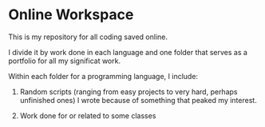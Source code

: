 # Online Workspace
This is my repository for all coding saved online. 

I divide it by work done in each language and one folder that serves as a portfolio for all my significat work.

Within each folder for a programming language, I include:

1. Random scripts (ranging from easy projects to very hard, perhaps unfinished ones)  I wrote because of something that peaked my interest.

2. Work done for or related to some classes






